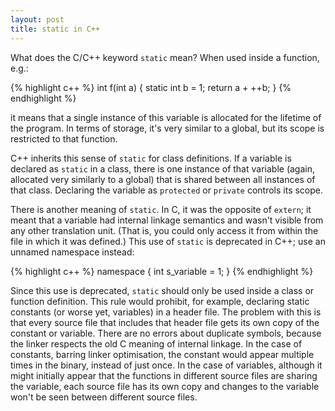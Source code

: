 ```yaml
---
layout: post
title: static in C++
---
```

What does the C/C++ keyword `static` mean? When used inside a function, e.g.:

{% highlight c++ %}
int f(int a)
{
    static int b = 1;
    return a + ++b;
}
{% endhighlight %}

it means that a single instance of this variable is allocated for the lifetime of the program. In terms of storage,
it's very similar to a global, but its scope is restricted to that function.

C++ inherits this sense of `static` for class definitions. If a variable is declared as `static` in a class, there is one instance of that variable (again, allocated very similarly to a global) that is shared between all
instances of that class. Declaring the variable as `protected` or `private` controls its scope.

There is another meaning of `static`. In C, it was the opposite of `extern`; it meant that a variable had internal linkage semantics and wasn't visible from any other translation unit. (That is, you could only access it from within the file in which it was defined.) This use of `static` is deprecated in C++; use an unnamed namespace instead:

{% highlight c++ %}
namespace
{
    int s_variable = 1;
}
{% endhighlight %}

Since this use is deprecated, `static` should only be used inside a class or function definition. This rule would prohibit, for example, declaring static constants (or worse yet, variables) in a header file. The problem with this is that every source file that includes that header file gets its own copy of the constant or variable. There are no errors about duplicate symbols, because the linker respects the old C meaning of internal linkage. In the case of constants, barring linker optimisation, the constant would appear multiple times in the binary, instead of just once. In the case of variables, although it might initially appear that the functions in different source files are sharing the variable, each source file has its own copy and changes to the variable won't be seen between different source files.
